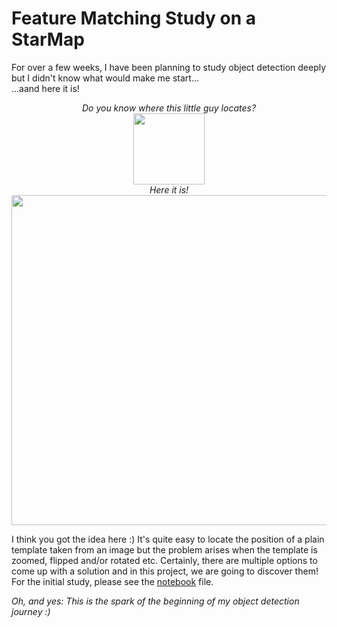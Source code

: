 # Feature Matching Study on a StarMap
For over a few weeks, I have been planning to study object detection deeply but I didn't know what would make me start...<br>...aand here it is!
<p align="center">
  <i>Do you know where this little guy locates?</i><br>
  <img width="114" height="114" src="https://github.com/gulmert89/projects/blob/main/starmap_feature_matching/Small_area.png"><br>
  <i>Here it is!</i><br>
  <img width="800" height="528" src="https://github.com/gulmert89/projects/blob/main/starmap_feature_matching/StarMap_marked.png"><br>
</p>

I think you got the idea here :) It's quite easy to locate the position of a plain template taken from an image but the problem arises when the template is zoomed, flipped and/or rotated etc. Certainly, there are multiple options to come up with a solution and in this project, we are going to discover them!<br>
For the initial study, please see the [notebook](https://github.com/gulmert89/projects/blob/main/starmap_feature_matching/starmap_notebook.ipynb) file.<br>

_Oh, and yes: This is the spark of the beginning of my object detection journey :)_
